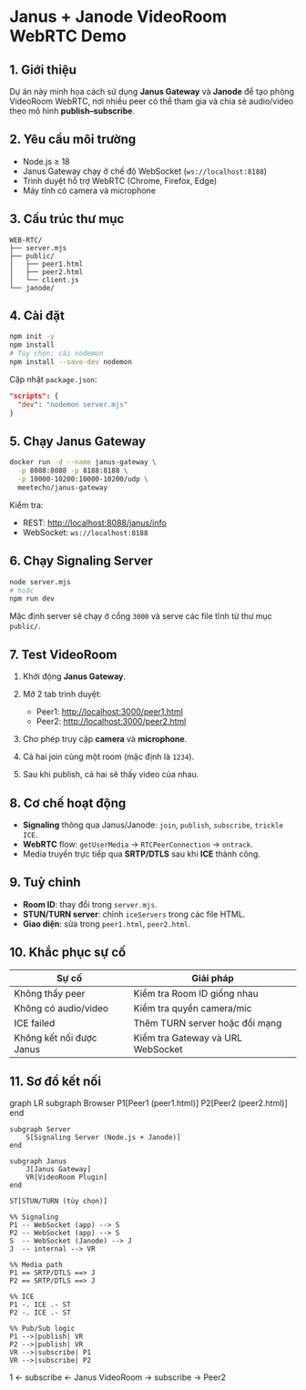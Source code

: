 # Janus + Janode VideoRoom WebRTC Demo

## 1. Giới thiệu

Dự án này minh họa cách sử dụng **Janus Gateway** và **Janode** để tạo phòng VideoRoom WebRTC, nơi nhiều peer có thể tham gia và chia sẻ audio/video theo mô hình **publish–subscribe**.

## 2. Yêu cầu môi trường

- Node.js ≥ 18
- Janus Gateway chạy ở chế độ WebSocket (`ws://localhost:8188`)
- Trình duyệt hỗ trợ WebRTC (Chrome, Firefox, Edge)
- Máy tính có camera và microphone

## 3. Cấu trúc thư mục

```
WEB-RTC/
├── server.mjs
├── public/
│   ├── peer1.html
│   ├── peer2.html
│   └── client.js
└── janode/
```

## 4. Cài đặt

```bash
npm init -y
npm install
# Tùy chọn: cài nodemon
npm install --save-dev nodemon
```

Cập nhật `package.json`:

```json
"scripts": {
  "dev": "nodemon server.mjs"
}
```

## 5. Chạy Janus Gateway

```bash
docker run -d --name janus-gateway \
  -p 8088:8088 -p 8188:8188 \
  -p 10000-10200:10000-10200/udp \
  meetecho/janus-gateway
```

Kiểm tra:

- REST: [http://localhost:8088/janus/info](http://localhost:8088/janus/info)
- WebSocket: `ws://localhost:8188`

## 6. Chạy Signaling Server

```bash
node server.mjs
# hoặc
npm run dev
```

Mặc định server sẽ chạy ở cổng `3000` và serve các file tĩnh từ thư mục `public/`.

## 7. Test VideoRoom

1. Khởi động **Janus Gateway**.
2. Mở 2 tab trình duyệt:

   - Peer1: [http://localhost:3000/peer1.html](http://localhost:3000/peer1.html)
   - Peer2: [http://localhost:3000/peer2.html](http://localhost:3000/peer2.html)

3. Cho phép truy cập **camera** và **microphone**.
4. Cả hai join cùng một room (mặc định là `1234`).
5. Sau khi publish, cả hai sẽ thấy video của nhau.

## 8. Cơ chế hoạt động

- **Signaling** thông qua Janus/Janode: `join`, `publish`, `subscribe`, `trickle ICE`.
- **WebRTC** flow: `getUserMedia` → `RTCPeerConnection` → `ontrack`.
- Media truyền trực tiếp qua **SRTP/DTLS** sau khi **ICE** thành công.

## 9. Tuỳ chỉnh

- **Room ID**: thay đổi trong `server.mjs`.
- **STUN/TURN server**: chỉnh `iceServers` trong các file HTML.
- **Giao diện**: sửa trong `peer1.html`, `peer2.html`.

## 10. Khắc phục sự cố

| Sự cố | Giải pháp |
|-------|-----------|
| Không thấy peer | Kiểm tra Room ID giống nhau |
| Không có audio/video | Kiểm tra quyền camera/mic |
| ICE failed | Thêm TURN server hoặc đổi mạng |
| Không kết nối được Janus | Kiểm tra Gateway và URL WebSocket |

## 11. Sơ đồ kết nối

graph LR
    subgraph Browser
        P1[Peer1 (peer1.html)]
        P2[Peer2 (peer2.html)]
    end

    subgraph Server
        S[Signaling Server (Node.js + Janode)]
    end

    subgraph Janus
        J[Janus Gateway]
        VR[VideoRoom Plugin]
    end

    ST[STUN/TURN (tùy chọn)]

    %% Signaling
    P1 -- WebSocket (app) --> S
    P2 -- WebSocket (app) --> S
    S  -- WebSocket (Janode) --> J
    J  -- internal --> VR

    %% Media path
    P1 == SRTP/DTLS ==> J
    P2 == SRTP/DTLS ==> J

    %% ICE
    P1 -. ICE .- ST
    P2 -. ICE .- ST

    %% Pub/Sub logic
    P1 -->|publish| VR
    P2 -->|publish| VR
    VR -->|subscribe| P1
    VR -->|subscribe| P2
1 ← subscribe ← Janus VideoRoom → subscribe → Peer2
```
